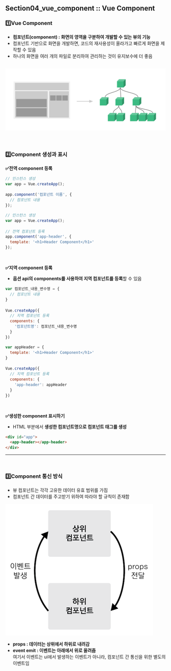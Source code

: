 
## Section04_vue_component :: Vue Component

### 1️⃣Vue Component
- <b>컴포넌트(component) : 화면의 영역을 구분하여 개발할 수 있는 뷰의 기능</b>
- 컴포넌트 기반으로 화면을 개발하면, 코드의 재사용성이 올라가고 빠르게 화면을 제작할 수 있음
- 하나의 화면을 여러 개의 파일로 분리하여 관리하는 것이 유지보수에 더 좋음

![component tree image](img_component_tree.png)
---
<br>



### 2️⃣Component 생성과 표시
**✅전역 component 등록**
```javascript
// 인스턴스 생성
var app = Vue.createApp();

app.component('컴포넌트 이름', {
  // 컴포넌트 내용
});
```
```javascript
// 인스턴스 생성
var app = Vue.createApp();

// 전역 컴포넌트 등록
app.component('app-header', {
  template: '<h1>Header Component</h1>'
});
```
<br>



**✅지역 component 등록**
- **옵션 api의 components를 사용하여 지역 컴포넌트를 등록**할 수 있음
```javascript
var 컴포넌트_내용_변수명 = {
  // 컴포넌트 내용
}

Vue.createApp({
  // 지역 컴포넌트 등록
  components: {
    '컴포넌트명': 컴포넌트_내용_변수명
  }
})
```
```javascript
var appHeader = {
  template: '<h1>Header Component</h1>'
}

Vue.createApp({
  // 지역 컴포넌트 등록
  components: {
    'app-header': appHeader
  }
})
```
<br>



**✅생성한 component 표시하기**
- HTML 부분에서 <b>생성한 컴포넌트명으로 컴포넌트 태그를 생성</b>
```html
<div id="app">
  <app-header></app-header>
</div>
```
---
<br>



### 3️⃣Component 통신 방식
- 뷰 컴포넌트는 각각 고유한 데이터 유효 범위를 가짐
- 컴포넌트 간 데이터를 주고받기 위하여 따라야 할 규칙이 존재함

![component communication image](img_component_comm.png)
- **props : 데이터는 상위에서 하위로 내려감**
- **event emit : 이벤트는 아래에서 위로 올려줌** <br>
여기서 이벤트는 ui에서 발생하는 이벤트가 아니라, 컴포넌트 간 통신을 위한 별도의 이벤트임